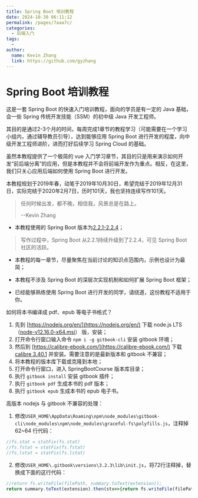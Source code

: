 ```yaml
---
title: Spring Boot 培训教程
date: 2024-10-30 06:11:12
permalink: /pages/7aaa7c/
categories: 
  - 后端入门
tags: 
  - 
author: 
  name: Kevin Zhang
  link: https://github.com/gyzhang
---
```

# Spring Boot 培训教程

这是一套 Spring Boot 的快速入门培训教程，面向的学员是有一定的 Java 基础，会一些 Spring 传统开发技能（SSM）的初中级 Java 开发工程师。

其目的是通过2-3个月的时间，每周完成1章节的教程学习（可能需要在一个学习小组内，通过辅导教员引导），达到能够应用 Spring Boot 进行开发的程度，向中级开发工程师进阶，进而打好后续学习 Spring Cloud 的基础。

虽然本教程提供了一个极简的 vue 入门学习章节，其目的只是用来演示如何开发“前后端分离”的应用，但是本教程并不会将前端开发作为重点。相反，在这里，我们只关心应用后端如何使用 Spring Boot 进行开发。

本教程规划于2019年春，动笔于2019年10月30日，希望完结于2019年12月31日，实际完结于2020年2月7日，历时101天，我也坚持连续写作101天。

>任何时候出发，都不晚，相信我，风景总是在路上。
>
>--Kevin Zhang

- 本教程使用的 Spring Boot 版本为[2.2.1-2.2.4](https://github.com/spring-projects/spring-boot/tree/v2.2.4.RELEASE)；

> 写作过程中，Spring Boot 从2.2.1持续升级到了2.2.4，可见 Spring  Boot 社区的活跃。

- 本教程的每一章节，尽量聚焦在当前讨论的知识点范围内，示例也设计为最简；

- 本教程不涉及 Spring Boot 的深层次实现机制和如何扩展 Spring Boot 框架；

- 已经能够熟练使用 Spring Boot 进行开发的同学，请绕道，这份教程不适用于你。

如何将本书编译成 pdf、epub 等电子书格式？

1. 先到 [https://nodejs.org/en/](https://nodejs.org/en/) 下载 node.js LTS（[node-v12.16.0-x64.msi](https://nodejs.org/dist/v12.16.0/node-v12.16.0-x64.msi)） 版，安装；
2. 打开命令行窗口输入命令 `npm i -g gitbook-cli` 安装 gitbook 环境；
3. 然后到 [https://calibre-ebook.com/](https://calibre-ebook.com/) 下载 [calibre 3.40.1](https://download.calibre-ebook.com/3.40.1/calibre-64bit-3.40.1.msi) 并安装。需要注意的是最新版本和 gitbook 不兼容；
4. 将本教程的版本库下载或克隆到本地；
5. 打开命令行窗口，进入 SpringBootCourse 版本库目录；
6. 执行 `gitbook install` 安装 gitbook 插件；
7. 执行 `gitbook pdf` 生成本书的 pdf 版本；
8. 执行 `gitbook epub` 生成本书的 epub 电子书。

高版本 nodejs 与 gitbook 不兼容的处理：

1. 修改`USER_HOME\AppData\Roaming\npm\node_modules\gitbook-cli\node_modules\npm\node_modules\graceful-fs\polyfills.js`，注释掉 62~64 行代码：

```js
//fs.stat = statFix(fs.stat)
//fs.fstat = statFix(fs.fstat)
//fs.lstat = statFix(fs.lstat)
```

2. 修改`USER_HOME\.gitbook\versions\3.2.3\lib\init.js`，将72行注释掉，替换成下面的这行代码：

```js
//return fs.writeFile(filePath, summary.toText(extension));
return summary.toText(extension).then(stx=>{return fs.writeFile(filePath, stx);})
```

